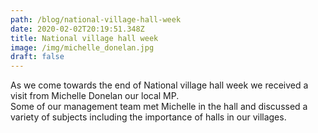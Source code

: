 ```yaml
---
path: /blog/national-village-hall-week
date: 2020-02-02T20:19:51.348Z
title: National village hall week
image: /img/michelle_donelan.jpg
draft: false
---
```

As we come towards the end of National village hall week we received a visit from Michelle Donelan our local MP.\
Some of our management team met Michelle in the hall and discussed a variety of subjects including the importance of halls in our villages.
